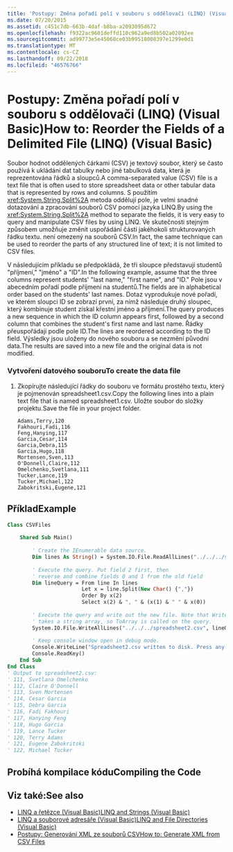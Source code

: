 ```yaml
---
title: 'Postupy: Změna pořadí polí v souboru s oddělovači (LINQ) (Visual Basic)'
ms.date: 07/20/2015
ms.assetid: c451c7db-663b-4daf-b8ba-a2093095d672
ms.openlocfilehash: f9322ac9601deffd110c962a9ed8b502a02092ee
ms.sourcegitcommit: ad99773e5e45068ce03b99518008397e1299e0d1
ms.translationtype: MT
ms.contentlocale: cs-CZ
ms.lasthandoff: 09/22/2018
ms.locfileid: "46576766"
---
```

# <a name="how-to-reorder-the-fields-of-a-delimited-file-linq-visual-basic"></a><span data-ttu-id="011f7-102">Postupy: Změna pořadí polí v souboru s oddělovači (LINQ) (Visual Basic)</span><span class="sxs-lookup"><span data-stu-id="011f7-102">How to: Reorder the Fields of a Delimited File (LINQ) (Visual Basic)</span></span>
<span data-ttu-id="011f7-103">Soubor hodnot oddělených čárkami (CSV) je textový soubor, který se často používá k ukládání dat tabulky nebo jiné tabulková data, která je reprezentována řádků a sloupců.</span><span class="sxs-lookup"><span data-stu-id="011f7-103">A comma-separated value (CSV) file is a text file that is often used to store spreadsheet data or other tabular data that is represented by rows and columns.</span></span> <span data-ttu-id="011f7-104">S použitím <xref:System.String.Split%2A> metoda oddělují pole, je velmi snadné dotazování a zpracování souborů CSV pomocí jazyka LINQ.</span><span class="sxs-lookup"><span data-stu-id="011f7-104">By using the <xref:System.String.Split%2A> method to separate the fields, it is very easy to query and manipulate CSV files by using LINQ.</span></span> <span data-ttu-id="011f7-105">Ve skutečnosti stejným způsobem umožňuje změnit uspořádání částí jakéhokoli strukturovaných řádku textu. není omezený na souborů CSV.</span><span class="sxs-lookup"><span data-stu-id="011f7-105">In fact, the same technique can be used to reorder the parts of any structured line of text; it is not limited to CSV files.</span></span>  
  
 <span data-ttu-id="011f7-106">V následujícím příkladu se předpokládá, že tři sloupce představují studentů "příjmení," "jméno" a "ID".</span><span class="sxs-lookup"><span data-stu-id="011f7-106">In the following example, assume that the three columns represent students' "last name," "first name", and "ID."</span></span> <span data-ttu-id="011f7-107">Pole jsou v abecedním pořadí podle příjmení na studentů.</span><span class="sxs-lookup"><span data-stu-id="011f7-107">The fields are in alphabetical order based on the students' last names.</span></span> <span data-ttu-id="011f7-108">Dotaz vyprodukuje nové pořadí, ve kterém sloupci ID se zobrazí první, za nímž následuje druhý sloupec, který kombinuje student získal křestní jméno a příjmení.</span><span class="sxs-lookup"><span data-stu-id="011f7-108">The query produces a new sequence in which the ID column appears first, followed by a second column that combines the student's first name and last name.</span></span> <span data-ttu-id="011f7-109">Řádky přeuspořádají podle pole ID.</span><span class="sxs-lookup"><span data-stu-id="011f7-109">The lines are reordered according to the ID field.</span></span> <span data-ttu-id="011f7-110">Výsledky jsou uloženy do nového souboru a se nezmění původní data.</span><span class="sxs-lookup"><span data-stu-id="011f7-110">The results are saved into a new file and the original data is not modified.</span></span>  
  
### <a name="to-create-the-data-file"></a><span data-ttu-id="011f7-111">Vytvoření datového souboru</span><span class="sxs-lookup"><span data-stu-id="011f7-111">To create the data file</span></span>  
  
1.  <span data-ttu-id="011f7-112">Zkopírujte následující řádky do souboru ve formátu prostého textu, který je pojmenován spreadsheet1.csv.</span><span class="sxs-lookup"><span data-stu-id="011f7-112">Copy the following lines into a plain text file that is named spreadsheet1.csv.</span></span> <span data-ttu-id="011f7-113">Uložte soubor do složky projektu.</span><span class="sxs-lookup"><span data-stu-id="011f7-113">Save the file in your project folder.</span></span>  
  
    ```  
    Adams,Terry,120  
    Fakhouri,Fadi,116  
    Feng,Hanying,117  
    Garcia,Cesar,114  
    Garcia,Debra,115  
    Garcia,Hugo,118  
    Mortensen,Sven,113  
    O'Donnell,Claire,112  
    Omelchenko,Svetlana,111  
    Tucker,Lance,119  
    Tucker,Michael,122  
    Zabokritski,Eugene,121  
    ```  
  
## <a name="example"></a><span data-ttu-id="011f7-114">Příklad</span><span class="sxs-lookup"><span data-stu-id="011f7-114">Example</span></span>  
  
```vb  
Class CSVFiles  
  
    Shared Sub Main()  
  
        ' Create the IEnumerable data source.  
        Dim lines As String() = System.IO.File.ReadAllLines("../../../spreadsheet1.csv")  
  
        ' Execute the query. Put field 2 first, then  
        ' reverse and combine fields 0 and 1 from the old field  
        Dim lineQuery = From line In lines   
                        Let x = line.Split(New Char() {","})   
                        Order By x(2)   
                        Select x(2) & ", " & (x(1) & " " & x(0))  
  
        ' Execute the query and write out the new file. Note that WriteAllLines  
        ' takes a string array, so ToArray is called on the query.  
        System.IO.File.WriteAllLines("../../../spreadsheet2.csv", lineQuery.ToArray())  
  
        ' Keep console window open in debug mode.  
        Console.WriteLine("Spreadsheet2.csv written to disk. Press any key to exit")  
        Console.ReadKey()  
    End Sub  
End Class  
' Output to spreadsheet2.csv:  
' 111, Svetlana Omelchenko  
' 112, Claire O'Donnell  
' 113, Sven Mortensen  
' 114, Cesar Garcia  
' 115, Debra Garcia  
' 116, Fadi Fakhouri  
' 117, Hanying Feng  
' 118, Hugo Garcia  
' 119, Lance Tucker  
' 120, Terry Adams  
' 121, Eugene Zabokritski  
' 122, Michael Tucker  
```  
  
## <a name="compiling-the-code"></a><span data-ttu-id="011f7-115">Probíhá kompilace kódu</span><span class="sxs-lookup"><span data-stu-id="011f7-115">Compiling the Code</span></span>  
  
## <a name="see-also"></a><span data-ttu-id="011f7-116">Viz také:</span><span class="sxs-lookup"><span data-stu-id="011f7-116">See also</span></span>

- [<span data-ttu-id="011f7-117">LINQ a řetězce (Visual Basic)</span><span class="sxs-lookup"><span data-stu-id="011f7-117">LINQ and Strings (Visual Basic)</span></span>](../../../../visual-basic/programming-guide/concepts/linq/linq-and-strings.md)  
- [<span data-ttu-id="011f7-118">LINQ a souborové adresáře (Visual Basic)</span><span class="sxs-lookup"><span data-stu-id="011f7-118">LINQ and File Directories (Visual Basic)</span></span>](../../../../visual-basic/programming-guide/concepts/linq/linq-and-file-directories.md)  
- [<span data-ttu-id="011f7-119">Postupy: Generování XML ze souborů CSV</span><span class="sxs-lookup"><span data-stu-id="011f7-119">How to: Generate XML from CSV Files</span></span>](../../../../visual-basic/programming-guide/concepts/linq/how-to-generate-xml-from-csv-files.md)

